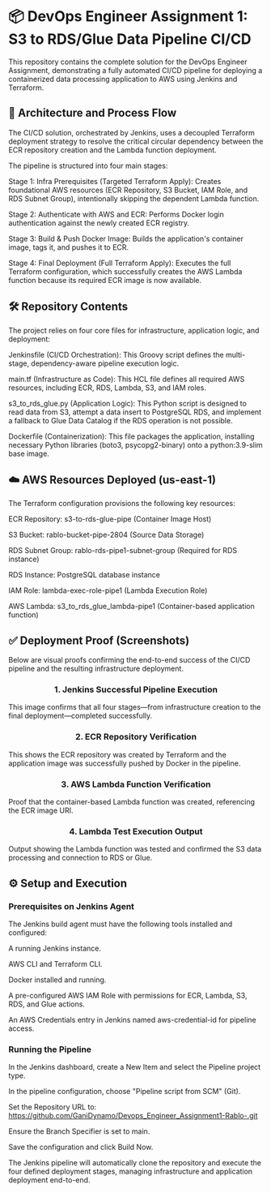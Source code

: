 <h1>📦 DevOps Engineer Assignment 1: S3 to RDS/Glue Data Pipeline CI/CD</h1>

This repository contains the complete solution for the DevOps Engineer Assignment, demonstrating a fully automated CI/CD pipeline for deploying a containerized data processing application to AWS using Jenkins and Terraform.

<h2>🚀 Architecture and Process Flow</h2>

The CI/CD solution, orchestrated by Jenkins, uses a decoupled Terraform deployment strategy to resolve the critical circular dependency between the ECR repository creation and the Lambda function deployment.

The pipeline is structured into four main stages:

Stage 1: Infra Prerequisites (Targeted Terraform Apply): Creates foundational AWS resources (ECR Repository, S3 Bucket, IAM Role, and RDS Subnet Group), intentionally skipping the dependent Lambda function.

Stage 2: Authenticate with AWS and ECR: Performs Docker login authentication against the newly created ECR registry.

Stage 3: Build & Push Docker Image: Builds the application's container image, tags it, and pushes it to ECR.

Stage 4: Final Deployment (Full Terraform Apply): Executes the full Terraform configuration, which successfully creates the AWS Lambda function because its required ECR image is now available.

<h2>🛠️ Repository Contents</h2>

The project relies on four core files for infrastructure, application logic, and deployment:

Jenkinsfile (CI/CD Orchestration): This Groovy script defines the multi-stage, dependency-aware pipeline execution logic.

main.tf (Infrastructure as Code): This HCL file defines all required AWS resources, including ECR, RDS, Lambda, S3, and IAM roles.

s3_to_rds_glue.py (Application Logic): This Python script is designed to read data from S3, attempt a data insert to PostgreSQL RDS, and implement a fallback to Glue Data Catalog if the RDS operation is not possible.

Dockerfile (Containerization): This file packages the application, installing necessary Python libraries (boto3, psycopg2-binary) onto a python:3.9-slim base image.

<h2>☁️ AWS Resources Deployed (us-east-1)</h2>

The Terraform configuration provisions the following key resources:

ECR Repository: s3-to-rds-glue-pipe (Container Image Host)

S3 Bucket: rablo-bucket-pipe-2804 (Source Data Storage)

RDS Subnet Group: rablo-rds-pipe1-subnet-group (Required for RDS instance)

RDS Instance: PostgreSQL database instance

IAM Role: lambda-exec-role-pipe1 (Lambda Execution Role)

AWS Lambda: s3_to_rds_glue_lambda-pipe1 (Container-based application function)

<h2>✅ Deployment Proof (Screenshots)</h2>

Below are visual proofs confirming the end-to-end success of the CI/CD pipeline and the resulting infrastructure deployment.

<h3 align="center">1. Jenkins Successful Pipeline Execution</h3>

This image confirms that all four stages—from infrastructure creation to the final deployment—completed successfully.

<h3 align="center">2. ECR Repository Verification</h3>

This shows the ECR repository was created by Terraform and the application image was successfully pushed by Docker in the pipeline.

<h3 align="center">3. AWS Lambda Function Verification</h3>

Proof that the container-based Lambda function was created, referencing the ECR image URI.

<h3 align="center">4. Lambda Test Execution Output</h3>

Output showing the Lambda function was tested and confirmed the S3 data processing and connection to RDS or Glue.

<h2>⚙️ Setup and Execution</h2>

<h3 align="left">Prerequisites on Jenkins Agent</h3>

The Jenkins build agent must have the following tools installed and configured:

A running Jenkins instance.

AWS CLI and Terraform CLI.

Docker installed and running.

A pre-configured AWS IAM Role with permissions for ECR, Lambda, S3, RDS, and Glue actions.

An AWS Credentials entry in Jenkins named aws-credential-id for pipeline access.

<h3 align="left">Running the Pipeline</h3>

In the Jenkins dashboard, create a New Item and select the Pipeline project type.

In the pipeline configuration, choose "Pipeline script from SCM" (Git).

Set the Repository URL to: https://github.com/GaniDynamo/Devops_Engineer_Assignment1-Rablo-.git

Ensure the Branch Specifier is set to main.

Save the configuration and click Build Now.

The Jenkins pipeline will automatically clone the repository and execute the four defined deployment stages, managing infrastructure and application deployment end-to-end.
